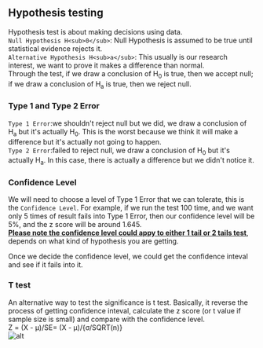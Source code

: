 ## Hypothesis testing
Hypothesis test is about making decisions using data.                  
```Null Hypothesis H<sub>0</sub>```: Null Hypothesis is assumed to be true until statistical evidence rejects it.            
```Alternative Hypothesis H<sub>a</sub>```: This usually is our research interest, we want to prove it makes a difference than normal.    
Through the test, if we draw a conclusion of H<sub>0</sub> is true, then we accept null; if we draw a conclusion of H<sub>a</sub> is true, then we reject null. 

### Type 1 and Type 2 Error
```Type 1 Error```:we shouldn't reject null but we did, we draw a conclusion of H<sub>a</sub> but it's actually H<sub>0</sub>. This is the worst because we think it will make a difference but it's actually not going to happen.                           
```Type 2 Error```:failed to reject null, we draw a conclusion of H<sub>0</sub> but it's actually H<sub>a</sub>. In this case, there is actually a difference but we didn't notice it.

### Confidence Level
We will need to choose a level of Type 1 Error that we can tolerate, this is the ```Confidence Level```. For example, if we run the test 100 time, and we want only 5 times of result fails into Type 1 Error, then our confidence level will be 5%, and the z score will be around 1.645.       
<strong><ins>Please note the confidence level could appy to either 1 tail or 2 tails test</ins></strong>, depends on what kind of hypothesis you are getting.               

Once we decide the confidence level, we could get the confidence inteval and see if it fails into it.

### T test
An alternative way to test the significance is t test. Basically, it reverse the process of getting confidence inteval, calculate the z score (or t value if sample size is small) and compare with the confidence level.                             
Z = (X - μ)/SE= (X - μ)/{σ/SQRT(n)}                                       
![alt](https://github.com/versehe/AB_Testing_Notebook/blob/master/Statistical%20Inference/02.%20Distribution/normal%20distribution.png)
